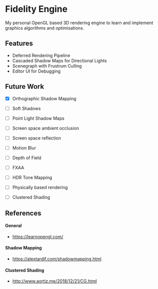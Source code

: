 # Fidelity Engine
My personal OpenGL based 3D rendering engine to learn and implement graphics algorithms and optimisations.

## Features
- Deferred Rendering Pipeline
- Cascaded Shadow Maps for Directional Lights
- Scenegraph with Frustrum Culling
- Editor UI for Debugging

## Future Work
- [x] Orthographic Shadow Mapping
- [ ] Soft Shadows
- [ ] Point Light Shadow Maps
- [ ] Screen space ambient occlusion
- [ ] Screen space reflection
- [ ] Motion Blur
- [ ] Depth of Field
- [ ] FXAA
- [ ] HDR Tone Mapping
- [ ] Physically based rendering
- [ ] Clustered Shading 


## References
#### General
* https://learnopengl.com/
#### Shadow Mapping
* https://alextardif.com/shadowmapping.html
#### Clustered Shading
* http://www.aortiz.me/2018/12/21/CG.html
